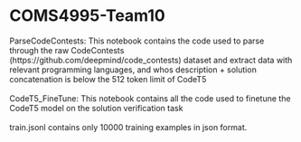 <h1>COMS4995-Team10</h1>
ParseCodeContests: This notebook contains the code used to parse through the raw CodeContests (https://github.com/deepmind/code_contests) dataset and 
extract data with relevant programming languages, and whos description + solution concatenation is below the 512 token limit of CodeT5
<br /><br />
CodeT5_FineTune: This notebook contains all the code used to finetune the CodeT5 model on the solution verification task
<br /><br />
train.jsonl contains only 10000 training examples in json format.
